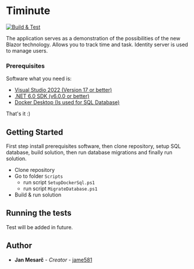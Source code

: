 # Timinute
[![Build & Test](https://github.com/jame581/Timinute/actions/workflows/build_test.yml/badge.svg)](https://github.com/jame581/Timinute/actions/workflows/build_test.yml)

The application serves as a demonstration of the possibilities of the new Blazor technology. Allows you to track time and task. Identity server is used to manage users.

### Prerequisites

Software what you need is:

* [Visual Studio 2022 (Version 17 or better)](https://visualstudio.microsoft.com/)
* [.NET 6.0 SDK (v6.0.0 or better)](https://dotnet.microsoft.com/download/dotnet)
* [Docker Desktop (Is used for SQL Database)](https://www.docker.com/get-started) 

That's it :)

## Getting Started

First step install prerequisites software, then clone repository, setup SQL database, build solution, then run database migrations and finally run solution.

* Clone repository
* Go to folder `Scripts`
  * run script `SetupDockerSql.ps1`
  * run script `MigrateDatabase.ps1`
* Build & run solution

## Running the tests

Test will be added in future.

## Author

* **Jan Mesarč** - *Creator* - [jame581](https://jame581.azurewebsites.net/)
